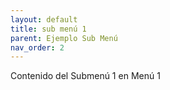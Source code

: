 ```yaml
---
layout: default
title: sub menú 1
parent: Ejemplo Sub Menú
nav_order: 2
---
```

Contenido del Submenú 1 en Menú 1